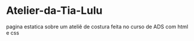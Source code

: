 # Atelier-da-Tia-Lulu
 pagina estatica sobre um ateliê de costura feita no curso de ADS com html e css
